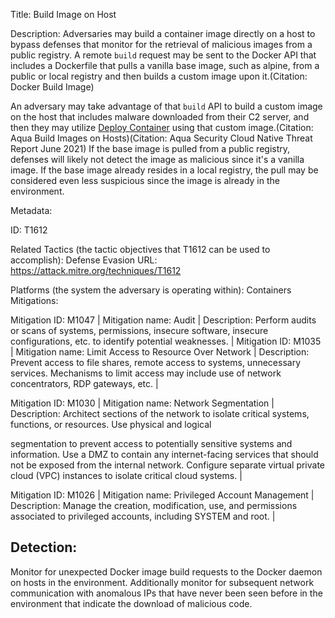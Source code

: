 Title: Build Image on Host

Description: Adversaries may build a container image directly on a host to bypass defenses that monitor for the retrieval of malicious images from a public registry. A remote <code>build</code> request may be sent to the Docker API that includes a Dockerfile that pulls a vanilla base image, such as alpine, from a public or local registry and then builds a custom image upon it.(Citation: Docker Build Image)

An adversary may take advantage of that <code>build</code> API to build a custom image on the host that includes malware downloaded from their C2 server, and then they may utilize [Deploy Container](https://attack.mitre.org/techniques/T1610) using that custom image.(Citation: Aqua Build Images on Hosts)(Citation: Aqua Security Cloud Native Threat Report June 2021) If the base image is pulled from a public registry, defenses will likely not detect the image as malicious since it's a vanilla image. If the base image already resides in a local registry, the pull may be considered even less suspicious since the image is already in the environment.

Metadata:

ID: T1612

Related Tactics (the tactic objectives that T1612 can be used to accomplish): Defense Evasion URL: https://attack.mitre.org/techniques/T1612

Platforms (the system the adversary is operating within): Containers Mitigations:

Mitigation ID: M1047 | Mitigation name: Audit | Description: Perform audits or scans of systems, permissions, insecure software, insecure configurations, etc. to identify potential weaknesses. | Mitigation ID: M1035 | Mitigation name: Limit Access to Resource Over Network | Description: Prevent access to file shares, remote access to systems, unnecessary services. Mechanisms to limit access may include use of network concentrators, RDP gateways, etc. |

Mitigation ID: M1030 | Mitigation name: Network Segmentation | Description: Architect sections of the network to isolate critical systems, functions, or resources. Use physical and logical

segmentation to prevent access to potentially sensitive systems and information. Use a DMZ to contain any internet-facing services that should not be exposed from the internal network. Configure separate virtual private cloud (VPC) instances to isolate critical cloud systems. |

Mitigation ID: M1026 | Mitigation name: Privileged Account Management | Description: Manage the creation, modification, use, and permissions associated to privileged accounts, including SYSTEM and root. |

## Detection:

Monitor for unexpected Docker image build requests to the Docker daemon on hosts in the environment. Additionally monitor for subsequent network communication with anomalous IPs that have never been seen before in the environment that indicate the download of malicious code.